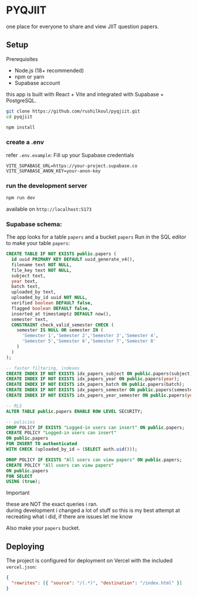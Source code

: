 # PYQJIIT
one place for everyone to share and view JIIT question papers.

## Setup
Prerequisites
- Node.js (18+ recommended)
- npm or yarn
- Supabase account

this app is built with React + Vite and integrated with Supabase + PostgreSQL.
```bash
git clone https://github.com/rushilkoul/pyqjiit.git
cd pyqjiit

npm install
```
### create a .env
refer `.env.example`: Fill up your Supabase credentials
```env
VITE_SUPABASE_URL=https://your-project.supabase.co
VITE_SUPABASE_ANON_KEY=your-anon-key
```
### run the development server
```bash
npm run dev
```
available on `http://localhost:5173`


### Supabase schema:
The app looks for a table `papers` and a bucket `papers`
Run in the SQL editor to make your table `papers`:
```sql
CREATE TABLE IF NOT EXISTS public.papers (
  id uuid PRIMARY KEY DEFAULT uuid_generate_v4(),
  filename text NOT NULL,
  file_key text NOT NULL,
  subject text,
  year text,
  batch text,
  uploaded_by text,
  uploaded_by_id uuid NOT NULL,
  verified boolean DEFAULT false,
  flagged boolean DEFAULT false,
  inserted_at timestamptz DEFAULT now(),
  semester text,
  CONSTRAINT check_valid_semester CHECK (
    semester IS NULL OR semester IN (
      'Semester 1','Semester 2','Semester 3','Semester 4',
      'Semester 5','Semester 6','Semester 7','Semester 8'
    )
  )
);

-- faster filtering, indexes
CREATE INDEX IF NOT EXISTS idx_papers_subject ON public.papers(subject);
CREATE INDEX IF NOT EXISTS idx_papers_year ON public.papers(year);
CREATE INDEX IF NOT EXISTS idx_papers_batch ON public.papers(batch);
CREATE INDEX IF NOT EXISTS idx_papers_semester ON public.papers(semester);
CREATE INDEX IF NOT EXISTS idx_papers_year_semester ON public.papers(year, semester);

-- RLS
ALTER TABLE public.papers ENABLE ROW LEVEL SECURITY;

-- policies
DROP POLICY IF EXISTS "Logged-in users can insert" ON public.papers;
CREATE POLICY "Logged-in users can insert"
ON public.papers
FOR INSERT TO authenticated
WITH CHECK (uploaded_by_id = (SELECT auth.uid()));

DROP POLICY IF EXISTS "All users can view papers" ON public.papers;
CREATE POLICY "All users can view papers"
ON public.papers
FOR SELECT
USING (true);
```
> [!IMPORTANT]
> these are NOT the exact queries i ran. <br />
> during development i changed a lot of stuff so this is my best attempt at recreating what i did, if there are issues let me know

Also make your `papers` bucket.

## Deploying
The project is configured for deployment on Vercel with the included `vercel.json`:

```json
{
  "rewrites": [{ "source": "/(.*)", "destination": "/index.html" }]
}
```
